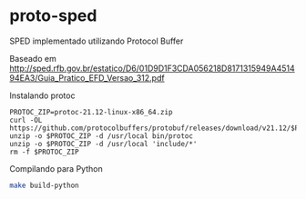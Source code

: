 # proto-sped
SPED implementado utilizando Protocol Buffer

Baseado em http://sped.rfb.gov.br/estatico/D6/01D9D1F3CDA056218D8171315949A451494EA3/Guia_Pratico_EFD_Versao_312.pdf

Instalando protoc
```
PROTOC_ZIP=protoc-21.12-linux-x86_64.zip
curl -OL https://github.com/protocolbuffers/protobuf/releases/download/v21.12/$PROTOC_ZIP
unzip -o $PROTOC_ZIP -d /usr/local bin/protoc
unzip -o $PROTOC_ZIP -d /usr/local 'include/*'
rm -f $PROTOC_ZIP

```


Compilando para Python 
```sh
make build-python
```